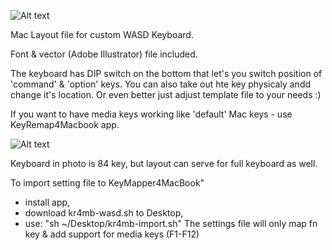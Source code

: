 ![Alt text](wasd.JPG "Example")

Mac Layout file for custom WASD Keyboard.

Font & vector (Adobe Illustrator) file included.

The keyboard has DIP switch on the bottom that let's you switch position of 'command' & 'option' keys. You can also take out hte key physicaly andd change it's location. Or even better just adjust template file to your needs :)

If you want to have media keys working like 'default' Mac keys - use KeyRemap4Macbook app.

![Alt text](whole.png "Example")

Keyboard in photo is 84 key, but layout can serve for full keyboard as well.



To import setting file to KeyMapper4MacBook"

- install app,
- download kr4mb-wasd.sh to Desktop,
- use: "sh ~/Desktop/kr4mb-import.sh"
The settings file will only map fn key & add support for media keys (F1-F12)
